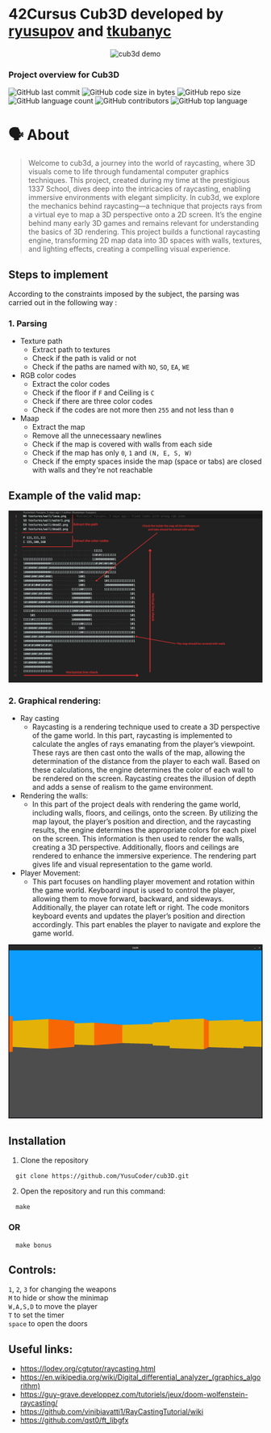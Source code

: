 # 42Cursus Cub3D developed by [ryusupov](https://github.com/YusuCoder) and [tkubanyc](https://github.com/Tilek12)

<p align="center">
  <img src="textures/record.gif" alt="cub3d demo" width="600" height="auto">
</p>


### Project overview for Cub3D
![GitHub last commit](https://img.shields.io/github/last-commit/YusuCoder/cub3D)
![GitHub code size in bytes](https://img.shields.io/github/languages/code-size/YusuCoder/cub3D)
![GitHub repo size](https://img.shields.io/github/repo-size/YusuCoder/minishell)
![GitHub language count](https://img.shields.io/github/languages/count/YusuCoder/cub3D)
![GitHub contributors](https://img.shields.io/github/contributors/YusuCoder/cub3D)
![GitHub top language](https://img.shields.io/github/languages/top/YusuCoder/cub3D)

# :speaking_head: About
> Welcome to cub3d, a journey into the world of raycasting, where 3D visuals come to life through fundamental computer graphics techniques. This project, created during my time at the prestigious 1337 School, dives deep into the intricacies of raycasting, enabling immersive environments with elegant simplicity. In cub3d, we explore the mechanics behind raycasting—a technique that projects rays from a virtual eye to map a 3D perspective onto a 2D screen.
  It’s the engine behind many early 3D games and remains relevant for understanding the basics of 3D rendering. This project builds a functional raycasting engine, transforming 2D map data into 3D spaces with walls, textures, and lighting effects, creating a compelling visual experience.

## Steps to implement

According to the constraints imposed by the subject, the parsing was carried out in the following way :

### 1. Parsing
   - Texture path
     - Extract path to textures
     - Check if the path is valid or not
     - Check if the paths are named with ```NO```, ```SO```, ```EA```, ```WE```
   - RGB color codes
     - Extract the color codes
     - Check if the floor if ```F``` and Ceiling is ```C```
     - Check if there are three color codes
     - Check if the codes are not more then ```255``` and not less than ```0```
   - Maap
     - Extract the map
     - Remove all the unnecessaary newlines
     - Check if the map is covered with walls from each side
     - Check if the map has only ```0```, ```1``` and ```(N, E, S, W)```
     - Check if the empty spaces inside the map (space or tabs) are closed with walls and they're not reachable

## Example of the valid map:

![Horizontal line check](https://github.com/YusuCoder/cub3D/blob/parse/textures/Horizontal%20line%20check.png?raw=true)


### 2. Graphical rendering:
  - Ray casting
    - Raycasting is a rendering technique used to create a 3D perspective of the game world. In this part, raycasting is implemented to calculate the angles of rays emanating from the player’s viewpoint. These rays are then cast onto the walls of the map, allowing the determination of the distance from the player to each wall. Based on these calculations, the engine determines the color of each wall to be rendered on the         screen. Raycasting creates the illusion of depth and adds a sense of realism to the game environment.
  - Rendering the walls:
    - In this part of the project deals with rendering the game world, including walls, floors, and ceilings, onto the screen. By utilizing the map layout, the player’s position and direction, and the raycasting results, the engine determines the appropriate colors for each pixel on the screen. This information is then used to render the walls, creating a 3D perspective. Additionally, floors and ceilings are rendered to         enhance the immersive experience. The rendering part gives life and visual representation to the game world.
  - Player Movement:
    - This part focuses on handling player movement and rotation within the game world. Keyboard input is used to control the player, allowing them to move forward, backward, and sideways. Additionally, the player can rotate left or right. The code monitors keyboard events and updates the player’s position and direction accordingly. This part enables the player to navigate and explore the game world.

![Horizontal line check](https://github.com/YusuCoder/cub3D/blob/parse/textures/renderuing.png?raw=true)

## Installation

1. Clone the repository
```
  git clone https://github.com/YusuCoder/cub3D.git
```

2. Open the repository and run this command:
```
  make
```

### OR
```
  make bonus
```

## Controls:

```1```, ```2```, ```3``` for changing the weapons<br>
```M``` to hide or show the minimap<br>
```W,A,S,D``` to move the player<br>
```T``` to set the timer<br>
```space``` to open the doors<br>


## Useful links:

- https://lodev.org/cgtutor/raycasting.html
- https://en.wikipedia.org/wiki/Digital_differential_analyzer_(graphics_algorithm)
- https://guy-grave.developpez.com/tutoriels/jeux/doom-wolfenstein-raycasting/
- https://github.com/vinibiavatti1/RayCastingTutorial/wiki
- https://github.com/qst0/ft_libgfx
